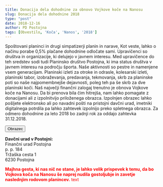 ```yaml
---
title: Donacija dela dohodnine za obnovo Vojkove koče na Nanosu
slug: Donacija dela dohodnine 2018
type: "post"
date: 2018-12-16
author: PD Postojna
tags: [Obvestilo, 'Koča', 'Nanos', '2018']
---
```


Spoštovani  planinci in drugi simpatizerji planin in narave,
Kot veste, lahko o načinu porabe 0,5% plačane dohodnine odločate sami. Upravičenci so društva in organizacije, ki delujejo v javnem interesu. Med upravičence do teh sredstev sodi tudi Planinsko društvo Postojna, ki ima status društva  v javnem interesu na področju športa.<!--more-->
Naše aktivnosti so pestre in namenjene vsem generacijam. Planinski izleti za otroke in odrasle, kolesarski izleti, planinski tabor, izobraževanja, predavanja, tekmovanja, skrb za planinske poti so naše najpomembnejše dejavnosti, poleg teh pa še skrb za dve planinski koči. Naš največji finančni zalogaj trenutno je obnova Vojkove koče na Nanosu. Da bi prenova bila čim hitrejša, nam lahko pomagate z donacijami ali z izpolnitvijo priloženega obrazca.
Izpolnjen obrazec lahko pošljete elektronsko ali po navadni pošti na pristojni davčni urad, imetniki digitalnega potrdila pa lahko zahtevek izpolnijo preko spletnega obrazca. Za odmero dohodnine za leto 2018 bo zadnji rok za oddajo zahtevka 31.12.2018.


<a class="btn" href="/documents/donacije_dohodnine_2018_obrazec.doc">
    <button class="btn btn-primary btn-lg get-started-btn">Obrazec</button>
</a>

**Davčni urad v Postojni:**<br />
Finančni urad Postojna<br />
p. p. 184<br />
Tržaška cesta 1<br />
6230 Postojna <br />

<span style="color:red">**Majhna gesta, ki nas nič ne stane, je lahko velik prispevek k temu, da bo Vojkova koča na Nanosu še naprej nudila gostoljubje in zavetje naslednjim rodovom planincev.** text</span>
